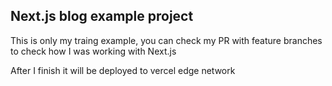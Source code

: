 ## Next.js blog example project

This is only my traing example, you can check my PR with feature branches 
to check how I was working with Next.js

After I finish it will be deployed to vercel edge network